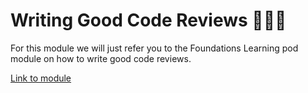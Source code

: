 # Writing Good Code Reviews 👨‍💻📝

For this module we will just refer you to the Foundations Learning pod module on how to write good code reviews. 

[Link to module](https://github.com/DareData/lp-foundations/blob/main/05_assessing_code_quality/2_code_reviews.md)